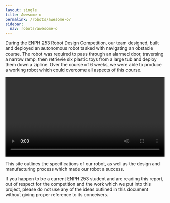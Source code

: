 ```yaml
---
layout: single
title: Awesome-o
permalink: /robots/awesome-o/
sidebar:
  nav: robots/awesome-o
---
```


During the ENPH 253 Robot Design Competition, our team designed, built and deployed an autonomous robot tasked with navigating an obstacle course. The robot was required to pass through an alarmed door, traversing a narrow ramp, then retrievie six plastic toys from a large tub and deploy them down a zipline. Over the course of 6 weeks, we were able to produce a working robot which could overcome all aspects of this course.

<video width="100%" height="height" controls>
  <source src="\assets\videos\robots\awesome-o\full_run_upright.mp4" type="video/mp4">
  <source src="\assets\videos\robots\awesome-o\full_run.mpeg" type="video/mpeg">
  Your browser does not support the video tag.
</video>

This site outlines the specifications of our robot, as well as the design and manufacturing process which made our robot a success.

If you happen to be a current ENPH 253 student and are reading this report, out of respect for the competition and the work which we put into this project, please do not use any of the ideas outlined in this document without giving proper reference to its conceivers.
